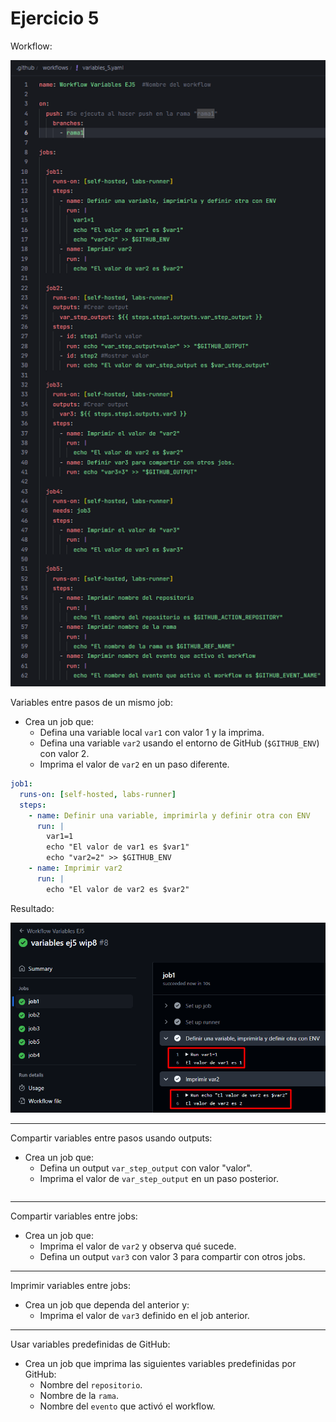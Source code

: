 # Ejercicio 5

Workflow:

![](../../datos/variables_ej5_foto1.png)

Variables entre pasos de un mismo job:

- Crea un job que:
  - Defina una variable local ``var1`` con valor 1 y la imprima.
  - Defina una variable ``var2`` usando el entorno de GitHub (``$GITHUB_ENV``) con valor 2.
  - Imprima el valor de ``var2`` en un paso diferente.

```yaml
job1:
  runs-on: [self-hosted, labs-runner]
  steps:
    - name: Definir una variable, imprimirla y definir otra con ENV
      run: |
        var1=1
        echo "El valor de var1 es $var1"
        echo "var2=2" >> $GITHUB_ENV
    - name: Imprimir var2
      run: |
        echo "El valor de var2 es $var2"
```

Resultado:

![](../../datos/variables_ej5_foto2.png)

---
Compartir variables entre pasos usando outputs:

- Crea un job que:
  - Defina un output ``var_step_output`` con valor "valor".
  - Imprima el valor de ``var_step_output`` en un paso posterior.

```yaml

```



---
Compartir variables entre jobs:

- Crea un job que:
  - Imprima el valor de ``var2`` y observa qué sucede.
  - Defina un output ``var3`` con valor 3 para compartir con otros jobs.

---
Imprimir variables entre jobs:

- Crea un job que dependa del anterior y:
  - Imprima el valor de ``var3`` definido en el job anterior.

---
Usar variables predefinidas de GitHub:

- Crea un job que imprima las siguientes variables predefinidas por GitHub:
  - Nombre del ``repositorio``.
  - Nombre de la ``rama``.
  - Nombre del ``evento`` que activó el workflow.
